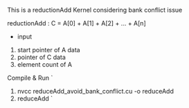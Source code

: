 This is a reductionAdd Kernel considering bank conflict issue

reductionAdd : C = A[0] + A[1] + A[2] + ... + A[n]
- input
1. start pointer of A data
3. pointer of C data
4. element count of A

Compile & Run
`
1. nvcc reduceAdd_avoid_bank_conflict.cu -o reduceAdd
2. reduceAdd
`